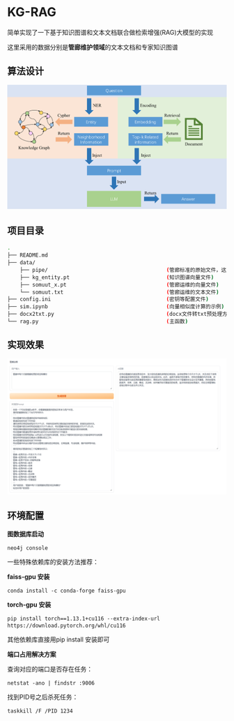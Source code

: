 # KG-RAG

简单实现了一下基于知识图谱和文本文档联合做检索增强(RAG)大模型的实现

这里采用的数据分别是**管廊维护领域**的文本文档和专家知识图谱

## 算法设计

![rag](./img/RAG.png)

## 项目目录

```bash
.
├── README.md
├── data/
	├── pipe/                                      (管廊标准的原始文件，这里不公开了)
    ├── kg_entity.pt                               (知识图谱向量文件)
    ├── somuut_x.pt                                (管廊运维的向量文件)
    └── somuut.txt                                 (管廊运维的文本文件)
├── config.ini                                     (密钥等配置文件)
├── sim.ipynb                                      (向量相似度计算的示例)
├── docx2txt.py                                    (docx文件转txt预处理方法)
└── rag.py                                         (主函数)
```

## 实现效果

![Gradio](./img/gradio.png)

## 环境配置 

**图数据库启动**

```shell
neo4j console
```

一些特殊依赖库的安装方法推荐：

**faiss-gpu 安装**

```shell
conda install -c conda-forge faiss-gpu
```

**torch-gpu 安装**

```shell
pip install torch==1.13.1+cu116 --extra-index-url https://download.pytorch.org/whl/cu116
```

其他依赖库直接用pip install 安装即可

**端口占用解决方案**

查询对应的端口是否存在任务：

```shell
netstat -ano | findstr :9006
```

找到PID号之后杀死任务：

```shell
taskkill /F /PID 1234
```
